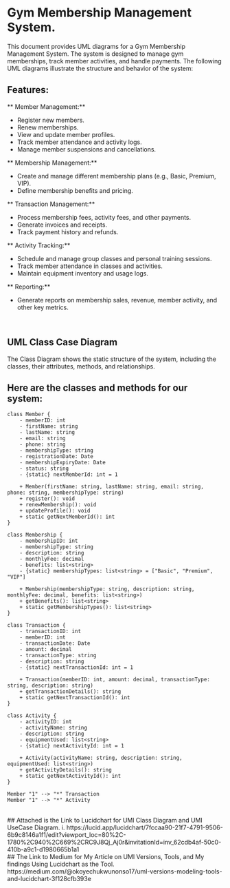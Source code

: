 # Gym Membership Management System.

This document provides UML diagrams for a Gym Membership Management System. The system is designed to manage gym memberships, track member activities, and handle payments. The following UML diagrams illustrate the structure and behavior of the system:

## Features:

 ** Member Management:**
   * Register new members.
   * Renew memberships.
   * View and update member profiles.
   * Track member attendance and activity logs.
   * Manage member suspensions and cancellations.

 ** Membership Management:**
   * Create and manage different membership plans (e.g., Basic, Premium, VIP).
   * Define membership benefits and pricing.

 ** Transaction Management:**
   * Process membership fees, activity fees, and other payments.
   * Generate invoices and receipts.
   * Track payment history and refunds.

 ** Activity Tracking:**
   * Schedule and manage group classes and personal training sessions.
   * Track member attendance in classes and activities.
   * Maintain equipment inventory and usage logs.

 ** Reporting:**
   * Generate reports on membership sales, revenue, member activity, and other key metrics.
<br>

## UML Class Case Diagram
The Class Diagram shows the static structure of the system, including the classes, their attributes, methods, and relationships.

## **Here are the classes and methods for our system:**

```plaintext
class Member {
    - memberID: int
    - firstName: string
    - lastName: string
    - email: string
    - phone: string
    - membershipType: string
    - registrationDate: Date
    - membershipExpiryDate: Date
    - status: string
    - {static} nextMemberId: int = 1

    + Member(firstName: string, lastName: string, email: string, phone: string, membershipType: string)
    + register(): void
    + renewMembership(): void
    + updateProfile(): void
    + static getNextMemberId(): int
}

class Membership {
    - membershipID: int
    - membershipType: string 
    - description: string
    - monthlyFee: decimal
    - benefits: list<string>
    - {static} membershipTypes: list<string> = ["Basic", "Premium", "VIP"] 

    + Membership(membershipType: string, description: string, monthlyFee: decimal, benefits: list<string>)
    + getBenefits(): list<string>
    + static getMembershipTypes(): list<string>
}

class Transaction {
    - transactionID: int
    - memberID: int
    - transactionDate: Date
    - amount: decimal
    - transactionType: string
    - description: string
    - {static} nextTransactionId: int = 1

    + Transaction(memberID: int, amount: decimal, transactionType: string, description: string)
    + getTransactionDetails(): string
    + static getNextTransactionId(): int
}

class Activity {
    - activityID: int
    - activityName: string
    - description: string
    - equipmentUsed: list<string>
    - {static} nextActivityId: int = 1

    + Activity(activityName: string, description: string, equipmentUsed: list<string>)
    + getActivityDetails(): string
    + static getNextActivityId(): int
}

Member "1" --> "*" Transaction
Member "1" --> "*" Activity 
```
<br>
## Attached is the Link to Lucidchart for UMl Class Diagram and UMl UseCase Diagram.
i. https://lucid.app/lucidchart/7fccaa90-21f7-4791-9506-6b9c8146a1f1/edit?viewport_loc=80%2C-1780%2C940%2C669%2CRC9J8Qj_Aj0r&invitationId=inv_62cdb4af-50c0-410b-a9c1-d1980665b1a1
<br>
## The Link to Medium for My Article on UMl Versions, Tools, and My findings Using Lucidchart as the Tool.
https://medium.com/@okoyechukwunonso17/uml-versions-modeling-tools-and-lucidchart-3f128cfb393e